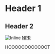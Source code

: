 Header 1
=========
Header 2
---------
![Inline](phase-0-gps-1/GPS_1)
[NPR](http://www.npr.org)


HOOOOOOOOOOOOT